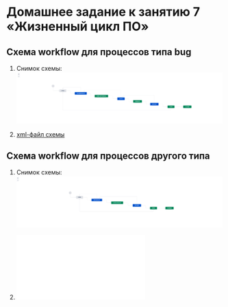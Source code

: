 # Домашнее задание к занятию 7 «Жизненный цикл ПО»


## Схема workflow для процессов типа bug

1. Снимок схемы:
![](./images/bug_wf.png)

2. [xml-файл схемы](./xml/bug_workflow.xml)

## Схема workflow для процессов другого типа

1. Снимок схемы:
![](./images/main_wf.png)

2. ![xml-файл схемы](./xml/main_workflow.xml)

